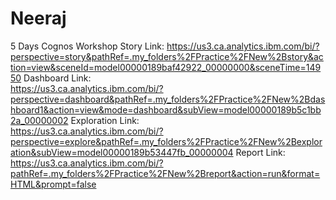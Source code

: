 # Neeraj
5 Days Cognos Workshop
Story Link:
https://us3.ca.analytics.ibm.com/bi/?perspective=story&pathRef=.my_folders%2FPractice%2FNew%2Bstory&action=view&sceneId=model00000189baf42922_00000000&sceneTime=14950
Dashboard Link:  
https://us3.ca.analytics.ibm.com/bi/?perspective=dashboard&pathRef=.my_folders%2FPractice%2FNew%2Bdashboard1&action=view&mode=dashboard&subView=model00000189b5c1bb2a_00000002
Exploration Link:   
https://us3.ca.analytics.ibm.com/bi/?perspective=explore&pathRef=.my_folders%2FPractice%2FNew%2Bexploration&subView=model00000189b53447fb_00000004
Report Link:  
https://us3.ca.analytics.ibm.com/bi/?pathRef=.my_folders%2FPractice%2FNew%2Breport&action=run&format=HTML&prompt=false
